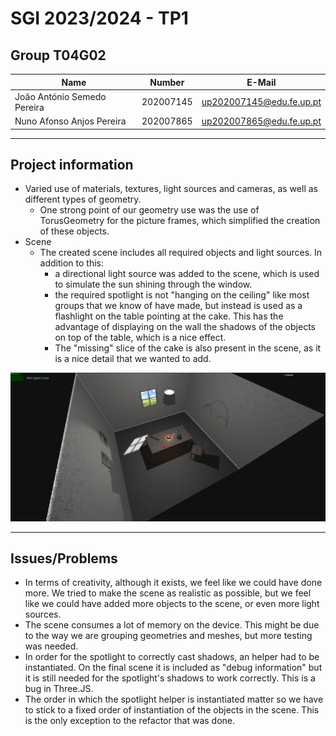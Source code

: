 # SGI 2023/2024 - TP1

## Group T04G02

| Name                        | Number    | E-Mail                     |
| --------------------------- | --------- | -------------------------- |
| João António Semedo Pereira | 202007145 | <up202007145@edu.fe.up.pt> |
| Nuno Afonso Anjos Pereira   | 202007865 | <up202007865@edu.fe.up.pt> |

----

## Project information

- Varied use of materials, textures, light sources and cameras, as well as different types of geometry.
  - One strong point of our geometry use was the use of TorusGeometry for the picture frames, which simplified the creation of these objects.
- Scene
  - The created scene includes all required objects and light sources. In addition to this:
    - a directional light source was added to the scene, which is used to simulate the sun shining through the window. 
    - the required spotlight is not "hanging on the ceiling" like most groups that we know of have made, but instead is used as a flashlight on the table pointing at the cake. This has the advantage of displaying on the wall the shadows of the objects on top of the table, which is a nice effect.
    - The "missing" slice of the cake is also present in the scene, as it is a nice detail that we wanted to add.

![Final Scene](./images/scene.png)

----

## Issues/Problems

- In terms of creativity, although it exists, we feel like we could have done more. We tried to make the scene as realistic as possible, but we feel like we could have added more objects to the scene, or even more light sources.
- The scene consumes a lot of memory on the device. This might be due to the way we are grouping geometries and meshes, but more testing was needed.
- In order for the spotlight to correctly cast shadows, an helper had to be instantiated. On the final scene it is included as "debug information" but it is still needed for the spotlight's shadows to work correctly. This is a bug in Three.JS.
- The order in which the spotlight helper is instantiated matter so we have to stick to a fixed order of instantiation of the objects in the scene. This is the only exception to the refactor that was done.
